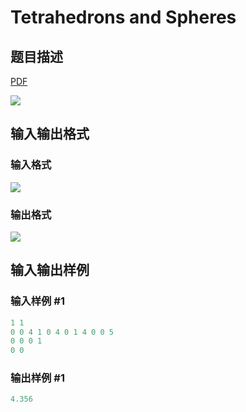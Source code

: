 # Tetrahedrons and Spheres

## 题目描述

[problemUrl]: https://uva.onlinejudge.org/index.php?option=com_onlinejudge&Itemid=8&category=226&page=show_problem&problem=3009

[PDF](https://uva.onlinejudge.org/external/118/p11887.pdf)

![](https://cdn.luogu.com.cn/upload/vjudge_pic/UVA11887/96850fcc737c94aa84568f6345e9f35d017f33a8.png)

## 输入输出格式

### 输入格式

![](https://cdn.luogu.com.cn/upload/vjudge_pic/UVA11887/e9d1199751c8d1d77c26f5184a34744c2d0d7339.png)

### 输出格式

![](https://cdn.luogu.com.cn/upload/vjudge_pic/UVA11887/38dabf43622c219ad9849387babb13586216174b.png)

## 输入输出样例

### 输入样例 #1

```cpp
1 1
0 0 4 1 0 4 0 1 4 0 0 5
0 0 0 1
0 0
```


### 输出样例 #1

```cpp
4.356
```



